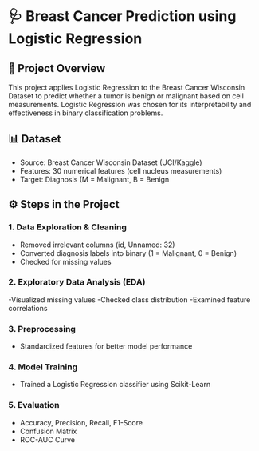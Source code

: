 # 🩺 Breast Cancer Prediction using Logistic Regression
## 📌 Project Overview
This project applies Logistic Regression to the Breast Cancer Wisconsin Dataset to predict whether a tumor is benign or malignant based on cell measurements. Logistic Regression was chosen for its interpretability and effectiveness in binary classification problems.

## 📊 Dataset
- Source: Breast Cancer Wisconsin Dataset (UCI/Kaggle)
- Features: 30 numerical features (cell nucleus measurements)
- Target: Diagnosis (M = Malignant, B = Benign

## ⚙️ Steps in the Project

 ### 1. Data Exploration & Cleaning

- Removed irrelevant columns (id, Unnamed: 32)
- Converted diagnosis labels into binary (1 = Malignant, 0 = Benign)
- Checked for missing values

### 2. Exploratory Data Analysis (EDA)
-Visualized missing values
-Checked class distribution
-Examined feature correlations

### 3. Preprocessing
- Standardized features for better model performance

### 4. Model Training
- Trained a Logistic Regression classifier using Scikit-Learn

### 5. Evaluation
- Accuracy, Precision, Recall, F1-Score
- Confusion Matrix
- ROC-AUC Curve
